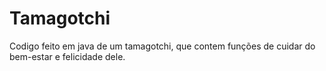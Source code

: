 # Tamagotchi
Codigo feito em java de um tamagotchi, que contem funções de cuidar do bem-estar e felicidade dele.
